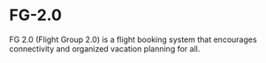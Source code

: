 # FG-2.0
FG 2.0 (Flight Group 2.0) is a flight booking system that encourages connectivity and organized vacation planning for all. 